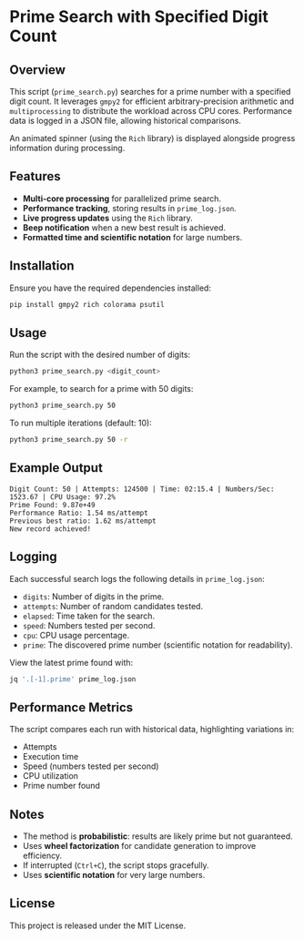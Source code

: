 # Prime Search with Specified Digit Count

## Overview
This script (`prime_search.py`) searches for a prime number with a specified digit count. It leverages `gmpy2` for efficient arbitrary-precision arithmetic and `multiprocessing` to distribute the workload across CPU cores. Performance data is logged in a JSON file, allowing historical comparisons.

An animated spinner (using the `Rich` library) is displayed alongside progress information during processing.

## Features
- **Multi-core processing** for parallelized prime search.
- **Performance tracking**, storing results in `prime_log.json`.
- **Live progress updates** using the `Rich` library.
- **Beep notification** when a new best result is achieved.
- **Formatted time and scientific notation** for large numbers.

## Installation
Ensure you have the required dependencies installed:
```sh
pip install gmpy2 rich colorama psutil
```

## Usage
Run the script with the desired number of digits:
```sh
python3 prime_search.py <digit_count>
```
For example, to search for a prime with 50 digits:
```sh
python3 prime_search.py 50
```

To run multiple iterations (default: 10):
```sh
python3 prime_search.py 50 -r
```

## Example Output
```
Digit Count: 50 | Attempts: 124500 | Time: 02:15.4 | Numbers/Sec: 1523.67 | CPU Usage: 97.2%
Prime Found: 9.87e+49
Performance Ratio: 1.54 ms/attempt
Previous best ratio: 1.62 ms/attempt
New record achieved!
```

## Logging
Each successful search logs the following details in `prime_log.json`:
- `digits`: Number of digits in the prime.
- `attempts`: Number of random candidates tested.
- `elapsed`: Time taken for the search.
- `speed`: Numbers tested per second.
- `cpu`: CPU usage percentage.
- `prime`: The discovered prime number (scientific notation for readability).

View the latest prime found with:
```sh
jq '.[-1].prime' prime_log.json
```

## Performance Metrics
The script compares each run with historical data, highlighting variations in:
- Attempts
- Execution time
- Speed (numbers tested per second)
- CPU utilization
- Prime number found

## Notes
- The method is **probabilistic**: results are likely prime but not guaranteed.
- Uses **wheel factorization** for candidate generation to improve efficiency.
- If interrupted (`Ctrl+C`), the script stops gracefully.
- Uses **scientific notation** for very large numbers.

## License
This project is released under the MIT License.


